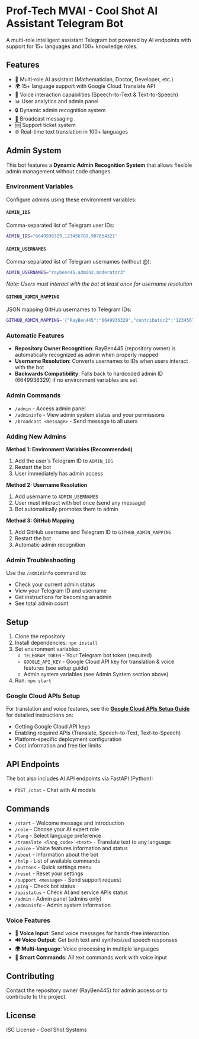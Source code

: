 # Prof-Tech MVAI - Cool Shot AI Assistant Telegram Bot

A multi-role intelligent assistant Telegram bot powered by AI endpoints with support for 15+ languages and 100+ knowledge roles.

## Features

- 🤖 Multi-role AI assistant (Mathematician, Doctor, Developer, etc.)
- 🌍 15+ language support with Google Cloud Translate API
- 🎤 Voice interaction capabilities (Speech-to-Text & Text-to-Speech)
- 📊 User analytics and admin panel
- 🔒 Dynamic admin recognition system
- 📢 Broadcast messaging
- 🆘 Support ticket system
- 🌐 Real-time text translation in 100+ languages

## Admin System

This bot features a **Dynamic Admin Recognition System** that allows flexible admin management without code changes.

### Environment Variables

Configure admins using these environment variables:

#### `ADMIN_IDS`
Comma-separated list of Telegram user IDs:
```bash
ADMIN_IDS="6649936329,123456789,987654321"
```

#### `ADMIN_USERNAMES` 
Comma-separated list of Telegram usernames (without @):
```bash
ADMIN_USERNAMES="rayben445,admin2,moderator3"
```
*Note: Users must interact with the bot at least once for username resolution*

#### `GITHUB_ADMIN_MAPPING`
JSON mapping GitHub usernames to Telegram IDs:
```bash
GITHUB_ADMIN_MAPPING='{"RayBen445":"6649936329","contributor2":"123456789"}'
```

### Automatic Features

- **Repository Owner Recognition**: RayBen445 (repository owner) is automatically recognized as admin when properly mapped
- **Username Resolution**: Converts usernames to IDs when users interact with the bot
- **Backwards Compatibility**: Falls back to hardcoded admin ID (6649936329) if no environment variables are set

### Admin Commands

- `/admin` - Access admin panel
- `/admininfo` - View admin system status and your permissions
- `/broadcast <message>` - Send message to all users

### Adding New Admins

**Method 1: Environment Variables (Recommended)**
1. Add the user's Telegram ID to `ADMIN_IDS`
2. Restart the bot
3. User immediately has admin access

**Method 2: Username Resolution**
1. Add username to `ADMIN_USERNAMES`
2. User must interact with bot once (send any message)
3. Bot automatically promotes them to admin

**Method 3: GitHub Mapping**
1. Add GitHub username and Telegram ID to `GITHUB_ADMIN_MAPPING`
2. Restart the bot
3. Automatic admin recognition

### Admin Troubleshooting

Use the `/admininfo` command to:
- Check your current admin status
- View your Telegram ID and username
- Get instructions for becoming an admin
- See total admin count

## Setup

1. Clone the repository
2. Install dependencies: `npm install`
3. Set environment variables:
   - `TELEGRAM_TOKEN` - Your Telegram bot token (required)
   - `GOOGLE_API_KEY` - Google Cloud API key for translation & voice features (see setup guide)
   - Admin system variables (see Admin System section above)
4. Run: `npm start`

### Google Cloud APIs Setup
For translation and voice features, see the **[Google Cloud APIs Setup Guide](GOOGLE_CLOUD_APIS_SETUP.md)** for detailed instructions on:
- Getting Google Cloud API keys
- Enabling required APIs (Translate, Speech-to-Text, Text-to-Speech)
- Platform-specific deployment configuration
- Cost information and free tier limits

## API Endpoints

The bot also includes AI API endpoints via FastAPI (Python):
- `POST /chat` - Chat with AI models

## Commands

- `/start` - Welcome message and introduction
- `/role` - Choose your AI expert role
- `/lang` - Select language preference  
- `/translate <lang_code> <text>` - Translate text to any language
- `/voice` - Voice features information and status
- `/about` - Information about the bot
- `/help` - List of available commands
- `/buttons` - Quick settings menu
- `/reset` - Reset your settings
- `/support <message>` - Send support request
- `/ping` - Check bot status
- `/apistatus` - Check AI and service APIs status
- `/admin` - Admin panel (admins only)
- `/admininfo` - Admin system information

### Voice Features
- **🎤 Voice Input**: Send voice messages for hands-free interaction
- **🔊 Voice Output**: Get both text and synthesized speech responses
- **🌍 Multi-language**: Voice processing in multiple languages
- **🎯 Smart Commands**: All text commands work with voice input

## Contributing

Contact the repository owner (RayBen445) for admin access or to contribute to the project.

## License

ISC License - Cool Shot Systems